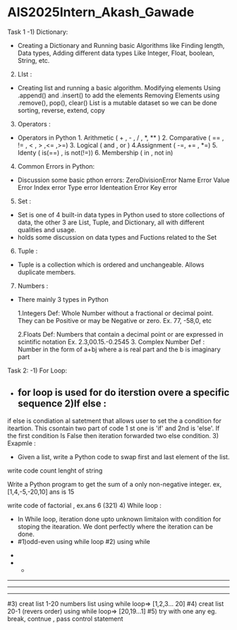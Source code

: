 # AIS2025Intern_Akash_Gawade
Task 1
-1) Dictionary:
  - Creating a Dictionary and Running basic Algorithms like Finding length, Data types, Adding different data types Like Integer, Float, boolean, String, etc.
2) LIst :
  - Creating list and running a basic algorithm. Modifying elements
  	Using .append() and .insert() to add the elements
  	Removing Elements using .remove(), pop(), clear()
  	List is a mutable dataset so we can be done sorting, reverse, extend, copy
3) Operators :
  - Operators in Python
	     1. Arithmetic ( + , - , / , *, ** )
	     2. Comparative ( == , != , < , > ,<= ,>=)
	     3. Logical ( and , or )
	     4.Assignment ( -=, += , *=)
	     5. Identy ( is(==) , is not(!=))
	     6. Membership ( in , not in)
4) Common Errors in Python:
  - Discussion some basic pthon errors:
  		ZeroDivisionError
		Name Error
		Value Error
		Index error
		Type error
		Identeation Error
		Key error
5) Set :
- Set is one of 4 built-in data types in Python used to store collections of data, the other 3 are List, Tuple, and Dictionary, all with different qualities and usage.
- holds some discussion on data types and Fuctions related to  the Set
6) Tuple :
- Tuple is a collection which is ordered and unchangeable. Allows duplicate members.
  
7) Numbers :
- There mainly 3 types in Python

	1.Integers
	    Def: Whole Number without a fractional or decimal point. They can be Positive or may be Negative or zero. Ex. 77, -58,0, etc
	    
	2.Floats
	    Def: Numbers that contain a decimal point or are expressed in scintific notation 
	    Ex. 2.3,00.15.-0.2545
	3. Complex Number
	    Def : Number in the form of a+bj where a is real part and the b is imaginary part


Task 2:
-1) For Loop:
- for loop is used for do iterstion overe a specific sequence
2)If else :
  -  
if else is condiation al satetment that allows user to set the a condition for iteartion.
This csontain two part of code 1 st one is 'if' and 2nd is 'else'.
If the first condition Is False then iteration forwarded two else condition.
3) Exapmle :
- Given a list, write a Python code to swap first and last element of the list.

write code count lenght of string

Write a Python program to get the sum of a only non-negative integer. ex, [1,4,-5,-20,10] ans is 15

write code of factorial , ex.ans 6 (321)
4) While loop :
- In While loop, iteration done upto unknown limitaion with condition for stoping the itearation. We dont perfectly where the iteration can be done.
- #1)odd-even using while loop 
#2) using while
* 
* *
* * *
* * * *
* * * * *
#3) creat list 1-20 numbers list using while loop=> [1,2,3... 20]
#4)  creat list 20-1 (revers order) using while loop=> [20,19...1]
#5) try with one any eg. break, contnue , pass control statement
